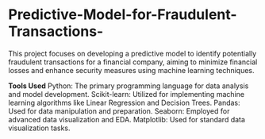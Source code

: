 # Predictive-Model-for-Fraudulent-Transactions-
This project focuses on developing a predictive model to identify potentially fraudulent transactions for a financial company, aiming to minimize financial losses and enhance security measures using machine learning techniques. 

**Tools Used**
Python: The primary programming language for data analysis and model development.
Scikit-learn: Utilized for implementing machine learning algorithms like Linear Regression and Decision Trees.
Pandas: Used for data manipulation and preparation.
Seaborn: Employed for advanced data visualization and EDA.
Matplotlib: Used for standard data visualization tasks.
